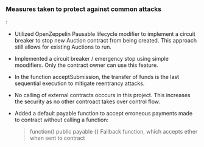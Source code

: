 ### Measures taken to protect against common attacks

:
- Utilized OpenZeppelin Pausable lifecycle modifier to implement a circuit
    breaker to stop new Auction contract from being created. This approach
    still allows for existing Auctions to run.

- Implemented a circuit breaker / emergency stop using simple moodifiers. Only the contract owner can use this feature.

- In the function acceptSubmission, the transfer of funds is the last sequential execution to mitigate reentrancy attacks.

- No calling of external contracts occcurs in this project. This increases the security as no other controact takes over control flow.

- Added a default payable function to accept erroneous payments made to contract without calling a function:
	> function() public payable {} Fallback function, which accepts ether when sent to contract
